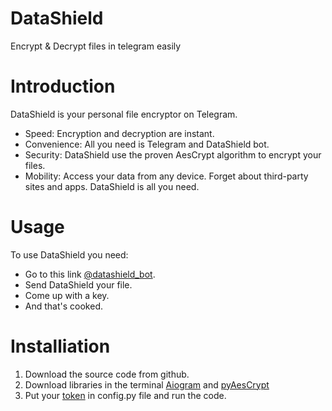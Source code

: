 # **DataShield**
Encrypt & Decrypt files in telegram easily

# **Introduction**
DataShield is your personal file encryptor on Telegram.
  - Speed: Encryption and decryption are instant.
  - Convenience: All you need is Telegram and DataShield bot.
  - Security: DataShield use the proven AesCrypt algorithm to encrypt your files.
  - Mobility: Access your data from any device.
Forget about third-party sites and apps. DataShield is all you need.

# **Usage**
To use DataShield you need:
  - Go to this link [@datashield_bot](https://t.me/datashield_bot).
  - Send DataShield your file.
  - Come up with a key.
  - And that's cooked.

# **Installiation**
  1. Download the source code from github.
  2. Download libraries in the terminal [Aiogram](https://docs.aiogram.dev/en/latest/install.html) and [pyAesCrypt](https://pypi.org/project/pyAesCrypt/)
  3. Put your [token](https://t.me/BotFather) in config.py file and run the code.
